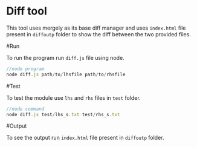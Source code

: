 Diff tool
===

This tool uses mergely as its base diff manager and uses `index.html` file present in `diffoutp` folder to show the diff between the two provided files.

#Run

To run the program run `diff.js` file using node.

```js
//node program
node diff.js path/to/lhsfile path/to/rhsfile
```
#Test

To test the module use `lhs` and `rhs` files in `test` folder.

```js
//node command
node diff.js test/lhs_s.txt test/rhs_s.txt
```
#Output

To see the output run `index.html` file present in `diffoutp` folder.
